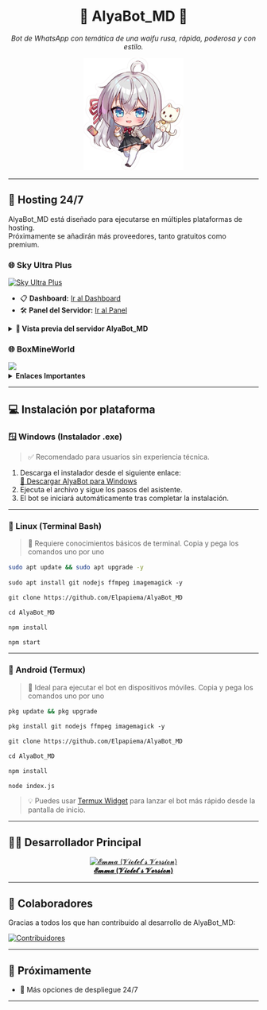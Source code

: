 ﻿<h1 align="center">💠 AlyaBot_MD 💠</h1>  
<p align="center"><i>Bot de WhatsApp con temática de una waifu rusa, rápida, poderosa y con estilo.</i></p>

<p align="center">
  <img src="https://raw.githubusercontent.com/Elpapiema/API_Alya/refs/heads/main/web/icon.png" width="200"/>
</p>

---

## 🚀 Hosting 24/7

AlyaBot_MD está diseñado para ejecutarse en múltiples plataformas de hosting.  
Próximamente se añadirán más proveedores, tanto gratuitos como premium.

### 🌐 Sky Ultra Plus

  <a href="https://dash.skyultraplus.com/">
    <img src="https://files.catbox.moe/mzuf2m.ico" height="130" alt="Sky Ultra Plus" />
  </a>
</p>

- 📋 **Dashboard:** [Ir al Dashboard](https://dash.skyultraplus.com/)  
- 🛠️ **Panel del Servidor:** [Ir al Panel](https://panel.skyultraplus.com/)

<details>
  <summary><strong>📸 Vista previa del servidor AlyaBot_MD</strong></summary>
  <img src="https://files.catbox.moe/oucq6s.png" alt="Vista del servidor"/>
</details>

### 🌐 BoxMineWorld

<a href="https://boxmineworld.com">
  <img width="180px" src="https://boxmineworld.com/img/Logo.png"/>
</a>

<details>
 <summary><b>Enlaces Importantes</b></summary>

- **Sitio Web:** [boxmineworld.com](https://boxmineworld.com)
- **Área de Clientes:** [dash.boxmineworld.com](https://dash.boxmineworld.com)
- **Panel de Control:** [panel.boxmineworld.com](https://panel.boxmineworld.com)
- **Documentación:** [docs.boxmineworld.com](https://docs.boxmineworld.com)
- **Comunidad de Discord:** [¡Únete aquí!](https://discord.gg/84qsr4v)

</details>

---

## 💻 Instalación por plataforma

### 🪟 Windows (Instalador .exe)

> ✅ Recomendado para usuarios sin experiencia técnica.

1. Descarga el instalador desde el siguiente enlace:  
   [🔗 Descargar AlyaBot para Windows](https://github.com/Elpapiema/AlyaBot_MD/releases/download/v2.3.0/AlyaBot.Installer.x64.exe)
2. Ejecuta el archivo y sigue los pasos del asistente.
3. El bot se iniciará automáticamente tras completar la instalación.

---

### 🐧 Linux (Terminal Bash)

> 🧠 Requiere conocimientos básicos de terminal. Copia y pega los comandos uno por uno

```bash
sudo apt update && sudo apt upgrade -y
```
```
sudo apt install git nodejs ffmpeg imagemagick -y
```
```
git clone https://github.com/Elpapiema/AlyaBot_MD
```
```
cd AlyaBot_MD
```
```
npm install
```
```
npm start
```

---

### 📱 Android (Termux)

> 📲 Ideal para ejecutar el bot en dispositivos móviles. Copia y pega los comandos uno por uno

```bash
pkg update && pkg upgrade
```
```
pkg install git nodejs ffmpeg imagemagick -y
```
```
git clone https://github.com/Elpapiema/AlyaBot_MD
```
```
cd AlyaBot_MD
```
```
npm install
```
```
node index.js
```

> 💡 Puedes usar [Termux Widget](https://f-droid.org/packages/com.termux.widget/) para lanzar el bot más rápido desde la pantalla de inicio.

---

## 🧑‍💻 Desarrollador Principal

<p align="center">
  <a href="https://github.com/Elpapiema">
    <img src="https://github.com/Elpapiema.png" width="130" height="130" alt="𝓔𝓶𝓶𝓪 (𝓥𝓲𝓸𝓵𝓮𝓽`𝓼 𝓥𝓮𝓻𝓼𝓲𝓸𝓷)"/>
    <br>
    <strong>𝓔𝓶𝓶𝓪 (𝓥𝓲𝓸𝓵𝓮𝓽`𝓼 𝓥𝓮𝓻𝓼𝓲𝓸𝓷)</strong>
  </a>
</p>

---

## 🤝 Colaboradores

Gracias a todos los que han contribuido al desarrollo de AlyaBot_MD:

<a href="https://github.com/Elpapiema/AlyaBot_MD/graphs/contributors">
  <img src="https://contrib.rocks/image?repo=Elpapiema/AlyaBot_MD" alt="Contribuidores"/>
</a>

---

## 📌 Próximamente

- 🔁 Más opciones de despliegue 24/7

---
